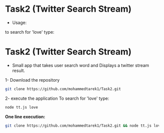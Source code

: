 Task2 (Twitter Search Stream)
=============================


* Usage:

to search for 'love' type:



Task2 (Twitter Search Stream)
=============================

* Small app that takes user search word and Displays a twitter stream result.

1- Download the repository
``` bash
git clone https://github.com/mohammedtarek1/Task2.git
```

2- execute the application
To search for 'love' type:
``` bash
node tt.js love
```

**One line execution:**
``` bash
git clone https://github.com/mohammedtarek1/Task2.git && node tt.js love
```
